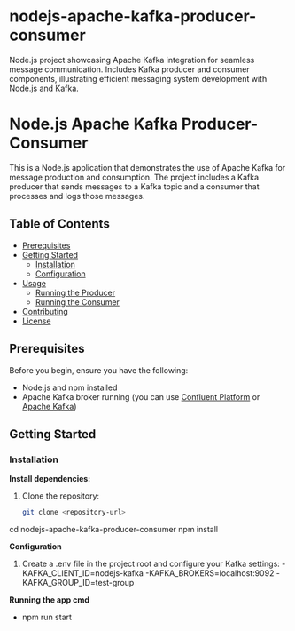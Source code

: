# nodejs-apache-kafka-producer-consumer
Node.js project showcasing Apache Kafka integration for seamless message communication. Includes Kafka producer and consumer components, illustrating efficient messaging system development with Node.js and Kafka.

# Node.js Apache Kafka Producer-Consumer

This is a Node.js application that demonstrates the use of Apache Kafka for message production and consumption. The project includes a Kafka producer that sends messages to a Kafka topic and a consumer that processes and logs those messages.

## Table of Contents

- [Prerequisites](#prerequisites)
- [Getting Started](#getting-started)
  - [Installation](#installation)
  - [Configuration](#configuration)
- [Usage](#usage)
  - [Running the Producer](#running-the-producer)
  - [Running the Consumer](#running-the-consumer)
- [Contributing](#contributing)
- [License](#license)

## Prerequisites

Before you begin, ensure you have the following:

- Node.js and npm installed
- Apache Kafka broker running (you can use [Confluent Platform](https://www.confluent.io/download/) or [Apache Kafka](https://kafka.apache.org/downloads))

## Getting Started

### Installation

**Install dependencies:**

1. Clone the repository:

   ```bash
   git clone <repository-url>

cd nodejs-apache-kafka-producer-consumer
npm install

**Configuration**
1. Create a .env file in the project root and configure your Kafka settings:
-KAFKA_CLIENT_ID=nodejs-kafka
-KAFKA_BROKERS=localhost:9092
-KAFKA_GROUP_ID=test-group

**Running the app cmd**

- npm run start

